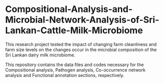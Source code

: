 # Compositional-Analysis-and-Microbial-Network-Analysis-of-Sri-Lankan-Cattle-Milk-Microbiome

This research project tested the impact of changing farm cleanliness and farm size levels on the changes 
occur in the microbial composition of the Sri Lankan dairy milk microbiome.

This repository contains the data files and codes necessary for the Compositional analysis,
Pathogen analysis, Co-occurrence network analysis and Functional annotation sections, 
respectively.
